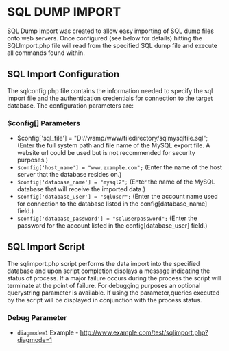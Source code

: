 SQL DUMP IMPORT
===============

SQL Dump Import was created to allow easy importing of SQL dump files onto web servers. Once configured (see below for details) hitting the SQLImport.php file will read from the specified SQL dump file and execute all commands found within.

SQL Import Configuration
------------------------

The sqlconfig.php file contains the information needed to specify the sql import file and the authentication credentials for connection to the target database. The configuration parameters are:

### $config[] Parameters ###

* $config['sql_file'] = "D://wamp/www/filedirectory/sqlmysqlfile.sql"; (Enter the full system path and file name of the MySQL export file. A website url could be used but is not recommended for security purposes.)
* `$config['host_name'] = "www.example.com";` (Enter the name of the host server that the database resides on.)
* `$config['database_name'] = "mysql2";` (Enter the name of the MySQL database that will receive the imported data.)
* `$config['database_user'] = "sqluser";` (Enter the account name used for connection to the database listed in the config[database_name] field.)
* `$config['database_password'] = "sqluserpassword";` (Enter the password for the account listed in the config[database_user] field.)

SQL Import Script
-----------------

The sqlimport.php script performs the data import into the specified database and upon script completion displays a message indicating the status of process. If a major failure occurs during the process the script will terminate at the point of failure. For debugging purposes an optional querystring parameter is available. If using the parameter,queries executed by the script will be displayed in conjunction with the process status.

### Debug Parameter ###

* `diagmode=1` Example - http://www.example.com/test/sqlimport.php?diagmode=1
